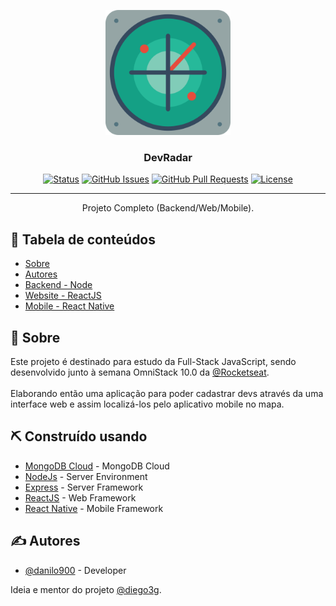 <p align="center">
  <a href="/" rel="noopener">
 <img width=200px height=200px src="icon.png" alt="DevRadar"></a>
</p>

<h3 align="center">DevRadar</h3>

<div align="center">

[![Status](https://img.shields.io/badge/status-active-success.svg)]()
[![GitHub Issues](https://img.shields.io/github/issues/danilo900/devradar.svg)](https://github.com/danilo900/devradar/issues)
[![GitHub Pull Requests](https://img.shields.io/github/issues-pr/danilo900/devradar.svg)](https://github.com/danilo900/devradar/pulls)
[![License](https://img.shields.io/badge/license-MIT-blue.svg)](/LICENSE)

</div>

---

<p align="center"> Projeto Completo (Backend/Web/Mobile).
    <br> 
</p>

## 📝 Tabela de conteúdos

- [Sobre](#about)
- [Autores](#authors)
- [Backend - Node](backend)
- [Website - ReactJS](web)
- [Mobile - React Native](mobile)

## 🧐 Sobre <a name = "about"></a>

Este projeto é destinado para estudo da Full-Stack JavaScript, sendo desenvolvido junto à semana OmniStack 10.0 da [@Rocketseat](https://github.com/Rocketseat).
<br><br>
Elaborando então uma aplicação para poder cadastrar devs através da uma interface web e assim localizá-los pelo aplicativo mobile no mapa.

## ⛏️ Construído usando <a name = "built_using"></a>

- [MongoDB Cloud](https://www.mongodb.com/cloud) - MongoDB Cloud
- [NodeJs](https://nodejs.org/en/) - Server Environment
- [Express](https://expressjs.com/) - Server Framework
- [ReactJS](https://reactjs.org/) - Web Framework
- [React Native](https://facebook.github.io/react-native/) - Mobile Framework

## ✍️ Autores <a name = "authors"></a>

- [@danilo900](https://github.com/danilo900) - Developer

Ideia e mentor do projeto [@diego3g](https://github.com/diego3g).

